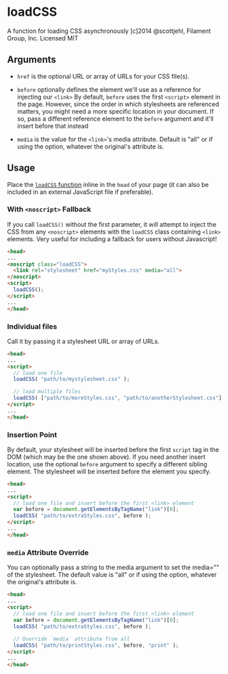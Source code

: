 # loadCSS

A function for loading CSS asynchronously
[c]2014 @scottjehl, Filament Group, Inc.
Licensed MIT


## Arguments 

- `href` is the optional URL or array of URLs for your CSS file(s).
- `before` optionally defines the element we'll use as a reference for injecting our `<link>`
		By default, `before` uses the first `<script>` element in the page.
		However, since the order in which stylesheets are referenced matters, you might need a more specific location in your document.
		If so, pass a different reference element to the `before` argument and it'll insert before that instead

- `media` is the value for the `<link>`'s media attribute. Default is "all" or if using the <noscript> option, whatever the original's attribute is.


## Usage

Place the [`loadCSS` function](https://github.com/shshaw/loadCSS/blob/master/loadCSS.min.js) inline in the `head` of your page (it can also be included in an external JavaScript file if preferable). 

### With `<noscript>` Fallback
If you call `loadCSS()` without the first parameter, it will attempt to inject the CSS from any `<noscript>` elements with the `loadCSS` class containing `<link>` elements. Very useful for including a fallback for users without Javascript!

``` html
<head>
...
<noscript class="loadCSS">
  <link rel="stylesheet" href="myStyles.css" media="all">
</noscript>
<script>
  loadCSS();
</script>
...
</head>
```

### Individual files
Call it by passing it a stylesheet URL or array of URLs.

``` html
<head>
...
<script>
  // load one file
  loadCSS( "path/to/mystylesheet.css" );  

  // load multiple files
  loadCSS( ["path/to/moreStyles.css", "path/to/anotherStylesheet.css"] ); 
</script>
...
</head>
```

### Insertion Point
By default, your stylesheet will be inserted before the first `script` tag in the DOM (which may be the one shown above). If you need another insert location, use the optional `before` argument to specify a different sibling element. The stylesheet will be inserted before the element you specify.

``` html
<head>
...
<script>
  // load one file and insert before the first <link> element
  var before = document.getElementsByTagName("link")[0];
  loadCSS( "path/to/extraStyles.css", before );  
</script>
...
</head>
```

### `media` Attribute Override

You can optionally pass a string to the media argument to set the media="" of the stylesheet.  The default value is "all" or if using the <noscript> option, whatever the original's attribute is.
``` html
<head>
...
<script>
  // load one file and insert before the first <link> element
  var before = document.getElementsByTagName("link")[0];
  loadCSS( "path/to/extraStyles.css", before );  
  
  // Override `media` attribute from all
  loadCSS( "path/to/printStyles.css", before, "print" );  
</script>
...
</head>
```

